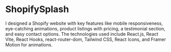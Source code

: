 # ShopifySplash
I designed a Shopify website with key features like mobile responsiveness, eye-catching animations, product listings with pricing, a testimonial section, and easy contact options. The technologies used include React.js, React Vite, React Hooks, react-router-dom, Tailwind CSS, React Icons, and Framer Motion for animations. 
